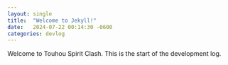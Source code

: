 ```yaml
---
layout: single
title:  "Welcome to Jekyll!"
date:   2024-07-22 00:14:30 -0600
categories: devlog
---
```

Welcome to Touhou Spirit Clash. This is the start of the development log.
